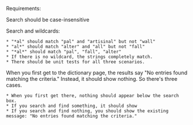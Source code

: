 



Requirements:

Search should be case-insensitive

Search and wildcards:

	* "*al" should match "pal" and "artisinal" but not "wall"
	* "al*" should match "alter" and "all" but not "fall"
	* "*al*" should match "pal", "fall", "alter"
	* If there is no wildcard, the strings completely match.
	* There should be unit tests for all three scenarios.

When you first get to the dictionary page, the results say "No entries found matching the criteria." Instead, it should show nothing. So there's three cases.

	* When you first get there, nothing should appear below the search box.
	* If you search and find something, it should show
	* If you search and find nothing, you should show the existing message: "No entries found matching the criteria."
